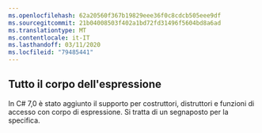 ```yaml
---
ms.openlocfilehash: 62a20560f367b19829eee36f0c8cdcb505eee9df
ms.sourcegitcommit: 21b04008503f402a1bd72fd31496f5604bd8a6ad
ms.translationtype: MT
ms.contentlocale: it-IT
ms.lasthandoff: 03/11/2020
ms.locfileid: "79485441"
---
```

## <a name="expression-bodied-everything"></a>Tutto il corpo dell'espressione

In C# 7,0 è stato aggiunto il supporto per costruttori, distruttori e funzioni di accesso con corpo di espressione.  Si tratta di un segnaposto per la specifica.
